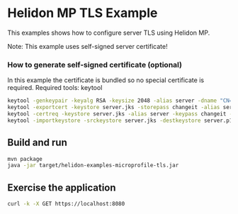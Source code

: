 # Helidon MP TLS Example

This examples shows how to configure server TLS using Helidon MP.

Note: This example uses self-signed server certificate!

### How to generate self-signed certificate (optional) 
In this example the certificate is bundled so no special certificate is required.
Required tools: keytool
```bash
keytool -genkeypair -keyalg RSA -keysize 2048 -alias server -dname "CN=localhost" -validity 21650 -keystore server.jks -storepass changeit -keypass changeit -deststoretype pkcs12
keytool -exportcert -keystore server.jks -storepass changeit -alias server -rfc -file server.cer
keytool -certreq -keystore server.jks -alias server -keypass changeit -storepass changeit -keyalg rsa -file server.csr
keytool -importkeystore -srckeystore server.jks -destkeystore server.p12 -srcstoretype jks -deststoretype pkcs12 -srcstorepass changeit -deststorepass changeit
```

## Build and run

```bash
mvn package
java -jar target/helidon-examples-microprofile-tls.jar
```
## Exercise the application
```bash
curl -k -X GET https://localhost:8080
```
